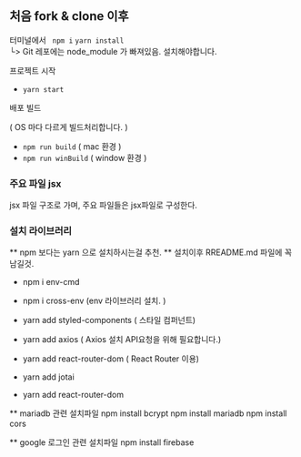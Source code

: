 ## 처음 fork & clone 이후

터미널에서
` npm i`
`yarn install`  
└> Git 레포에는 node_module 가 빠져있음. 설치해야합니다.

프로젝트 시작

- `yarn start`

배포 빌드

( OS 마다 다르게 빌드처리합니다. )

- `npm run build` ( mac 환경 )
- `npm run winBuild` ( window 환경 )

### 주요 파일 jsx

jsx 파일 구조로 가며, 주요 파일들은 jsx파일로 구성한다.

### 설치 라이브러리


** npm 보다는  yarn 으로 설치하시는걸 추천. 
** 설치이후 RREADME.md 파일에 꼭 남길것. 

- npm i env-cmd

- npm i cross-env
  (env 라이브러리 설치. )

- yarn add styled-components
  ( 스타일 컴퍼넌트)

- yarn add axios
  ( Axios 설치 API요청을 위해 필요합니다.)

- yarn add react-router-dom
  ( React Router 이용)

- yarn add jotai

- yarn add react-router-dom


** mariadb 관련 설치파일
npm install bcrypt
npm install mariadb
npm install cors

** google 로그인 관련 설치파일
npm install firebase
